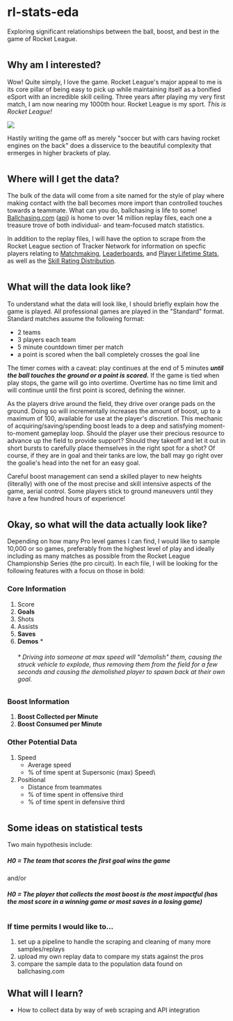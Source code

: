 # rl-stats-eda
Exploring significant relationships between the ball, boost, and best in the game of Rocket League.
#
#
## Why am I interested?
Wow! Quite simply, I love the game.  Rocket League's major appeal to me is its core pillar of being easy to pick up while maintaining itself as a bonified eSport with an incredible skill ceiling.  Three years after playing my very first match, I am now nearing my 1000th hour.  Rocket League is my sport.  _This is Rocket League!_


[![](http://img.youtube.com/vi/KNG7r1n6Jk8/0.jpg)](http://www.youtube.com/watch?v=KNG7r1n6Jk8 "Best Goal In RL History")

Hastily writing the game off as merely "soccer but with cars having rocket engines on the back" does a disservice to the beautiful complexity that ermerges in higher brackets of play.  
#
## Where will I get the data?
The bulk of the data will come from a site named for the style of play where making contact with the ball becomes more import than controlled touches towards a teammate.  What can you do, ballchasing is life to some! [Ballchasing.com](https://ballchasing.com/) ([api](https://ballchasing.com/doc/api)) is home to over 14 million replay files, each one a treasure trove of both individual- and team-focused match statistics.




In addition to the replay files, I will have the option to scrape from the Rocket League section of Tracker Network for information on specfic players relating to [Matchmaking](https://www.theloadout.com/rocket-league/ranks), [Leaderboards](https://rocketleague.tracker.network/rocket-league/leaderboards/playlist/all/default?page=1&playlist=11), and [Player Lifetime Stats](https://rocketleague.tracker.network/rocket-league/profile/steam/76561198994386260/overview), as well as the
[Skill Rating Distribution](https://rocketleague.tracker.network/rocket-league/distribution?playlist=13).

#
## What will the data look like?
To understand what the data will look like, I should briefly explain how the game is played.  All professional games are played in the "Standard" format.  Standard matches assume the following format:
* 2 teams
* 3 players each team
* 5 minute countdown timer per match
* a point is scored when the ball completely crosses the goal line

The timer comes with a caveat:
play continues at the end of 5 minutes **_until the ball touches the ground or a point is scored._**
If the game is tied when play stops, the game will go into overtime.  Overtime has no time limit and will continue until the first point is scored, defining the winner.

As the players drive around the field, they drive over orange pads on the ground.  Doing so will incrementally increases the amount of boost, up to a maximum of 100, available for use at the player's discretion.  This mechanic of acquiring/saving/spending boost leads to a deep and satisfying moment-to-moment gameplay loop. Should the player use their precious resource to advance up the field to provide support?  Should they takeoff and let it out in short bursts to carefully place themselves in the right spot for a shot?  Of course, if they are in goal and their tanks are low, the ball may go right over the goalie's head into the net for an easy goal.

Careful boost management can send a skilled player to new heights (literally) with one of the most precise and skill intensive aspects of the game, aerial control. Some players stick to ground maneuvers until they have a few hundred hours of experience!
#
## Okay, so what will the data actually look like?
Depending on how many Pro level games I can find, I would like to sample 10,000 or so games, preferably from the highest level of play and ideally including as many matches as possible from the Rocket League Championship Series (the pro circuit).  In each file, I will be looking for the following features with a focus on those in bold:
### Core Information
1. Score
2. **Goals**
3. Shots
4. Assists
5. **Saves**
6. **Demos** *
      ###### * Driving into someone at max speed will "demolish" them, causing the struck vehicle to explode, thus removing them from the field for a few seconds and causing the demolished player to spawn back at their own goal.

### Boost Information
1. **Boost Collected per Minute**
2. **Boost Consumed per Minute**

### Other Potential Data
1. Speed
    * Average speed
    * % of time spent at Supersonic (max) Speed\
2. Positional
    * Distance from teammates
    * % of time spent in offensive third
    * % of time spent in defensive third

#

## Some ideas on statistical tests
Two main hypothesis include:

##### _H0 = The team that scores the first goal wins the game_

and/or

##### _H0 = The player that collects the most boost is the most impactful (has the most score in a winning game or most saves in a losing game)_


#
### If time permits I would like to...
1. set up a pipeline to handle the scraping and cleaning of many more samples/replays
2. upload my own replay data to compare my stats against the pros
3. compare the sample data to the population data found on ballchasing.com


## What will I learn?
* How to collect data by way of web scraping and API integration

